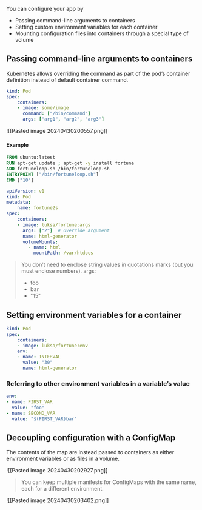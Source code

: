 You can configure your app by 
- Passing command-line arguments to containers
- Setting custom environment variables for each container
- Mounting configuration files into containers through a special type of volume
## Passing command-line arguments to containers
Kubernetes allows overriding the command as part of the pod’s container definition instead of default container command.

```YAML
kind: Pod
spec:
	containers:
	- image: some/image
	  command: ["/bin/command"]
	  args: ["arg1", "arg2", "arg3"]
```

![[Pasted image 20240430200557.png]]

#### Example 
``` Dockerfile
FROM ubuntu:latest
RUN apt-get update ; apt-get -y install fortune
ADD fortuneloop.sh /bin/fortuneloop.sh
ENTRYPOINT ["/bin/fortuneloop.sh"]
CMD ["10"]
```

```YAML
apiVersion: v1
kind: Pod
metadata:
	name: fortune2s
spec:
	containers:
	- image: luksa/fortune:args
	  args: ["2"]  # Override argument
	  name: html-generator
	  volumeMounts:
		- name: html
		  mountPath: /var/htdocs
```


>You don’t need to enclose string values in quotations marks (but you must enclose numbers).
>args:
>- foo
>- bar
>- "15"


## Setting environment variables for a container

```yaml
kind: Pod
spec:
	containers:
	- image: luksa/fortune:env
	env:
	- name: INTERVAL
	  value: "30"
	  name: html-generator
```

### Referring to other environment variables in a variable’s value
```yaml
env:
- name: FIRST_VAR
  value: "foo"
- name: SECOND_VAR
  value: "$(FIRST_VAR)bar"
```

## Decoupling configuration with a ConfigMap
The contents of the map are instead passed to containers as either environment variables or as files in a volume.

![[Pasted image 20240430202927.png]]

>You can keep multiple manifests for ConfigMaps with the same name, each for a different environment.

![[Pasted image 20240430203402.png]]